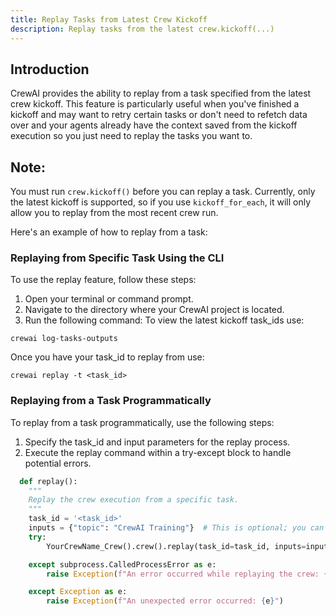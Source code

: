 ```yaml
---
title: Replay Tasks from Latest Crew Kickoff
description: Replay tasks from the latest crew.kickoff(...)
---
```


## Introduction
CrewAI provides the ability to replay from a task specified from the latest crew kickoff. This feature is particularly useful when you've finished a kickoff and may want to retry certain tasks or don't need to refetch data over and your agents already have the context saved from the kickoff execution so you just need to replay the tasks you want to.

## Note:
You must run `crew.kickoff()` before you can replay a task. Currently, only the latest kickoff is supported, so if you use `kickoff_for_each`, it will only allow you to replay from the most recent crew run.

Here's an example of how to replay from a task:

### Replaying from Specific Task Using the CLI
To use the replay feature, follow these steps:

1. Open your terminal or command prompt.
2. Navigate to the directory where your CrewAI project is located.
3. Run the following command:
To view the latest kickoff task_ids use:
```shell
crewai log-tasks-outputs
```

Once you have your task_id to replay from use:
```shell
crewai replay -t <task_id>
```


### Replaying from a Task Programmatically
To replay from a task programmatically, use the following steps:

1. Specify the task_id and input parameters for the replay process.
2. Execute the replay command within a try-except block to handle potential errors.

```python
  def replay():
    """
    Replay the crew execution from a specific task.
    """
    task_id = '<task_id>'
    inputs = {"topic": "CrewAI Training"}  # This is optional; you can pass in the inputs you want to replay; otherwise, it uses the previous kickoff's inputs.
    try:
        YourCrewName_Crew().crew().replay(task_id=task_id, inputs=inputs)

    except subprocess.CalledProcessError as e:
        raise Exception(f"An error occurred while replaying the crew: {e}")

    except Exception as e:
        raise Exception(f"An unexpected error occurred: {e}")
```